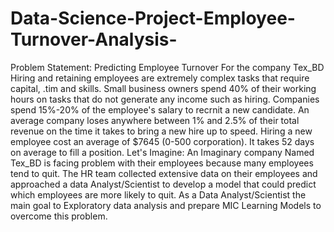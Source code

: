# Data-Science-Project-Employee-Turnover-Analysis-

Problem Statement: Predicting Employee Turnover For the company Tex_BD
Hiring and retaining employees are extremely complex tasks that require capital, .tim and skills.
Small business owners spend 40% of their working hours on tasks that do not generate any income such as hiring.
Companies spend 15%-20% of the employee's salary to recrnit a new candidate.
An average company loses anywhere between 1% and 2.5% of their total revenue on the time it takes to bring a new hire up to speed.
Hiring a new employee cost an average of $7645 (0-500 corporation).
It takes 52 days on average to fill a position.
Let's Imagine:
An Imaginary company Named Tex_BD is facing problem with their employees because many employees tend to quit.
The HR team collected extensive data on their employees and approached a data Analyst/Scientist to develop a model that could predict which employees are more likely to quit.
As a Data Analyst/Scientist the main goal to Exploratory data analysis and prepare MIC Learning Models to overcome this problem.
